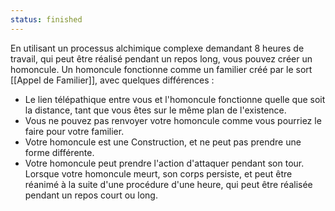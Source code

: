 ```yaml
---
status: finished
---
```

En utilisant un processus alchimique complexe demandant 8 heures de travail, qui peut être réalisé pendant un repos long, vous pouvez créer un homoncule. Un homoncule fonctionne comme un familier créé par le sort [[Appel de Familier]], avec quelques différences : 
 - Le lien télépathique entre vous et l'homoncule fonctionne quelle que soit la distance, tant que vous êtes sur le même plan de l'existence.
 - Vous ne pouvez pas renvoyer votre homoncule comme vous pourriez le faire pour votre familier.
 - Votre homoncule est une Construction, et ne peut pas prendre une forme différente.
 - Votre homoncule peut prendre l'action d'attaquer pendant son tour.
Lorsque votre homoncule meurt, son corps persiste, et peut être réanimé à la suite d'une procédure d'une heure, qui peut être réalisée pendant un repos court ou long.